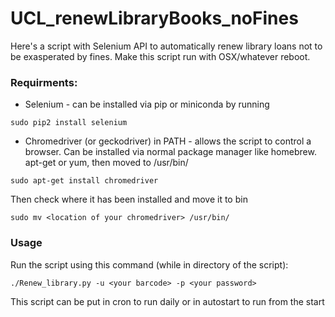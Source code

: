 # UCL_renewLibraryBooks_noFines
Here's a script with Selenium API to automatically renew library loans not to be exasperated by fines. Make this script run with OSX/whatever reboot.

### Requirments:
* Selenium - can be installed via pip or miniconda by running
```
sudo pip2 install selenium
```
* Chromedriver (or geckodriver) in PATH - allows the script to control a browser. Can be installed via normal package manager like homebrew. apt-get or yum, then moved to /usr/bin/
```
sudo apt-get install chromedriver
```
Then check where it has been installed and move it to bin
```
sudo mv <location of your chromedriver> /usr/bin/
```
### Usage
Run the script using this command (while in directory of the script):
```
./Renew_library.py -u <your barcode> -p <your password>
```
This script can be put in cron to run daily or in autostart to run from the start
